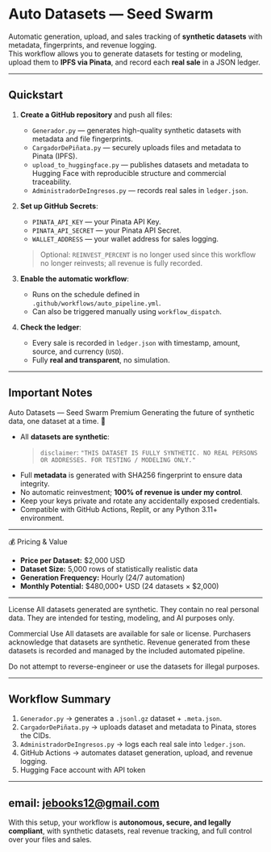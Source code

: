 # Auto Datasets — Seed Swarm

Automatic generation, upload, and sales tracking of **synthetic datasets** with metadata, fingerprints, and revenue logging.  
This workflow allows you to generate datasets for testing or modeling, upload them to **IPFS via Pinata**, and record each **real sale** in a JSON ledger.

---

## Quickstart

1. **Create a GitHub repository** and push all files:
   - `Generador.py` — generates high-quality synthetic datasets with metadata and file fingerprints.
   - `CargadorDePiñata.py` — securely uploads files and metadata to Pinata (IPFS).
   - `upload_to_huggingface.py` — publishes datasets and metadata to Hugging Face with reproducible structure and commercial traceability.
   - `AdministradorDeIngresos.py` — records real sales in `ledger.json`.

2. **Set up GitHub Secrets**:
   - `PINATA_API_KEY` — your Pinata API Key.
   - `PINATA_API_SECRET` — your Pinata API Secret.
   - `WALLET_ADDRESS` — your wallet address for sales logging.

   > Optional: `REINVEST_PERCENT` is no longer used since this workflow no longer reinvests; all revenue is fully recorded.

3. **Enable the automatic workflow**:
   - Runs on the schedule defined in `.github/workflows/auto_pipeline.yml`.
   - Can also be triggered manually using `workflow_dispatch`.

4. **Check the ledger**:
   - Every sale is recorded in `ledger.json` with timestamp, amount, source, and currency (`USD`).
   - Fully **real and transparent**, no simulation.

---

## Important Notes

Auto Datasets — Seed Swarm Premium
Generating the future of synthetic data, one dataset at a time. 🚀

- All **datasets are synthetic**:  
  > `disclaimer`: `"THIS DATASET IS FULLY SYNTHETIC. NO REAL PERSONS OR ADDRESSES. FOR TESTING / MODELING ONLY."`
- Full **metadata** is generated with SHA256 fingerprint to ensure data integrity.
- No automatic reinvestment; **100% of revenue is under my control**.
- Keep your keys private and rotate any accidentally exposed credentials.
- Compatible with GitHub Actions, Replit, or any Python 3.11+ environment.

---
💰 Pricing & Value
- **Price per Dataset:** $2,000 USD
- **Dataset Size:** 5,000 rows of statistically realistic data
- **Generation Frequency:** Hourly (24/7 automation)
- **Monthly Potential:** $480,000+ USD (24 datasets × $2,000)

---

License
All datasets generated are synthetic. They contain no real personal data. They are intended for testing, modeling, and AI purposes only.

Commercial Use
All datasets are available for sale or license. Purchasers acknowledge that datasets are synthetic.
Revenue generated from these datasets is recorded and managed by the included automated pipeline.

Do not attempt to reverse-engineer or use the datasets for illegal purposes.

---
## Workflow Summary

1. `Generador.py` → generates a `.jsonl.gz` dataset + `.meta.json`.
2. `CargadorDePiñata.py` → uploads dataset and metadata to Pinata, stores the CIDs.
3. `AdministradorDeIngresos.py` → logs each real sale into `ledger.json`.
4. GitHub Actions → automates dataset generation, upload, and revenue logging.
5. Hugging Face account with API token

---
email: jebooks12@gmail.com
---

With this setup, your workflow is **autonomous, secure, and legally compliant**, with synthetic datasets, real revenue tracking, and full control over your files and sales.

